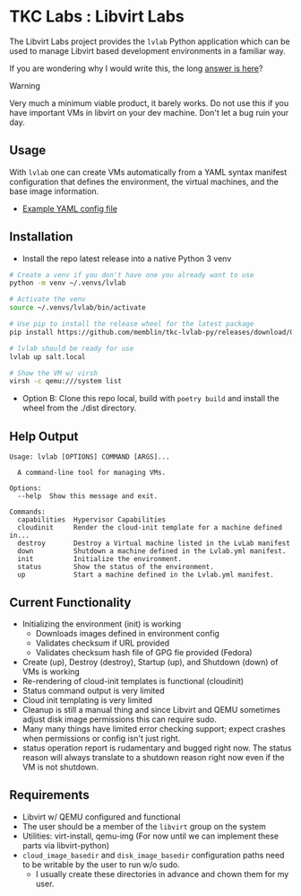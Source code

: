 # TKC Labs : Libvirt Labs

The Libvirt Labs project provides the `lvlab` Python application which can be
used to manage Libvirt based development environments in a familiar way.

If you are wondering why I would write this, the long [answer is here](docs/Why.md)?

> [!WARNING]
> Very much a minimum viable product, it barely works. Do not use this
> if you have important VMs in libvirt on your dev machine. Don't let
> a bug ruin your day.

## Usage

With `lvlab` one can create VMs automatically from a YAML syntax manifest
configuration that defines the environment, the virtual machines, and
the base image information.

- [Example YAML config file](docs/Lvlab.yml.example)

## Installation

- Install the repo latest release into a native Python 3 venv

```bash
# Create a venv if you don't have one you already want to use
python -m venv ~/.venvs/lvlab

# Activate the venv
source ~/.venvs/lvlab/bin/activate

# Use pip to install the release wheel for the latest package
pip install https://github.com/memblin/tkc-lvlab-py/releases/download/0.1.0/tkc_lvlab-0.1.0-py3-none-any.whl

# lvlab should be ready for use
lvlab up salt.local

# Show the VM w/ virsh
virsh -c qemu:///system list
```

- Option B: Clone this repo local, build with `poetry build` and install the wheel from the ./dist directory.

## Help Output

```console
Usage: lvlab [OPTIONS] COMMAND [ARGS]...

  A command-line tool for managing VMs.

Options:
  --help  Show this message and exit.

Commands:
  capabilities  Hypervisor Capabilities
  cloudinit     Render the cloud-init template for a machine defined in...
  destroy       Destroy a Virtual machine listed in the LvLab manifest
  down          Shutdown a machine defined in the Lvlab.yml manifest.
  init          Initialize the environment.
  status        Show the status of the environment.
  up            Start a machine defined in the Lvlab.yml manifest.
```

## Current Functionality

- Initializing the environment (init) is working
  - Downloads images defined in environment config
  - Validates checksum if URL provided
  - Validates checksum hash file of GPG fie provided (Fedora)
- Create (up), Destroy (destroy), Startup (up), and Shutdown (down) of VMs
  is working
- Re-rendering of cloud-init templates is functional (cloudinit)
- Status command output is very limited
- Cloud init templating is very limited
- Cleanup is still a manual thing and since Libvirt and QEMU sometimes
  adjust disk image permissions this can require sudo.
- Many many things have limited error checking support; expect crashes
  when permissions or config isn't just right.
- status operation report is rudamentary and bugged right now. The
  status reason will always translate to a shutdown reason right now
  even if the VM is not shutdown.

## Requirements

- Libvirt w/ QEMU configured and functional
- The user should be a member of the `libvirt` group on the system
- Utilities: virt-install, qemu-img (For now until we can implement these
              parts via libvirt-python)
- `cloud_image_basedir` and `disk_image_basedir` configuration paths need
  to be writable by the user to run w/o sudo.
  - I usually create these directories in advance and chown them for my
    user.
